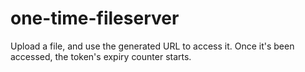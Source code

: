 one-time-fileserver
===================

Upload a file, and use the generated URL to access it. Once it's been accessed, the token's expiry counter starts.
